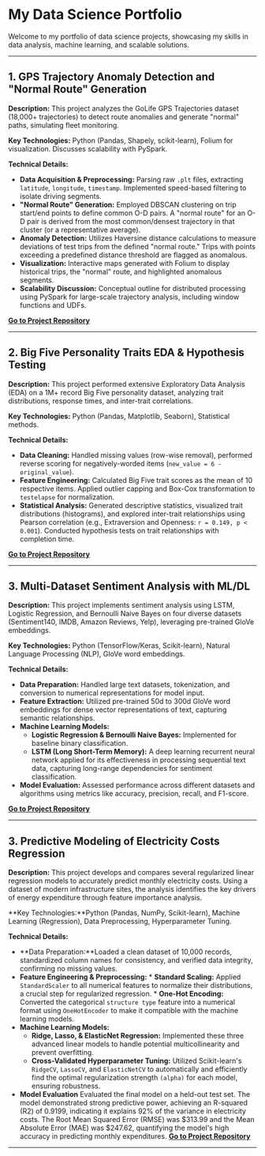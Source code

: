 # My Data Science Portfolio

Welcome to my portfolio of data science projects, showcasing my skills in data analysis, machine learning, and scalable solutions.

---

## 1. GPS Trajectory Anomaly Detection and "Normal Route" Generation

**Description:** This project analyzes the GoLife GPS Trajectories dataset (18,000+ trajectories) to detect route anomalies and generate "normal" paths, simulating fleet monitoring.

**Key Technologies:** Python (Pandas, Shapely, scikit-learn), Folium for visualization. Discusses scalability with PySpark.

**Technical Details:**
* **Data Acquisition & Preprocessing:** Parsing raw `.plt` files, extracting `latitude`, `longitude`, `timestamp`. Implemented speed-based filtering to isolate driving segments.
* **"Normal Route" Generation:** Employed DBSCAN clustering on trip start/end points to define common O-D pairs. A "normal route" for an O-D pair is derived from the most common/densest trajectory in that cluster (or a representative average).
* **Anomaly Detection:** Utilizes Haversine distance calculations to measure deviations of test trips from the defined "normal route." Trips with points exceeding a predefined distance threshold are flagged as anomalous.
* **Visualization:** Interactive maps generated with Folium to display historical trips, the "normal" route, and highlighted anomalous segments.
* **Scalability Discussion:** Conceptual outline for distributed processing using PySpark for large-scale trajectory analysis, including window functions and UDFs.

**[Go to Project Repository](https://github.com/your-username/gps-anomaly-project)**

---

## 2. Big Five Personality Traits EDA & Hypothesis Testing

**Description:** This project performed extensive Exploratory Data Analysis (EDA) on a 1M+ record Big Five personality dataset, analyzing trait distributions, response times, and inter-trait correlations.

**Key Technologies:** Python (Pandas, Matplotlib, Seaborn), Statistical methods.

**Technical Details:**
* **Data Cleaning:** Handled missing values (row-wise removal), performed reverse scoring for negatively-worded items (`new_value = 6 - original_value`).
* **Feature Engineering:** Calculated Big Five trait scores as the mean of 10 respective items. Applied outlier capping and Box-Cox transformation to `testelapse` for normalization.
* **Statistical Analysis:** Generated descriptive statistics, visualized trait distributions (histograms), and explored inter-trait relationships using Pearson correlation (e.g., Extraversion and Openness: `r = 0.149, p < 0.001`). Conducted hypothesis tests on trait relationships with completion time.

**[Go to Project Repository](https://github.com/ManikPandey/GPS-Anomaly-Detection-Route-Generation-Trajectories)**

---

## 3. Multi-Dataset Sentiment Analysis with ML/DL

**Description:** This project implements sentiment analysis using LSTM, Logistic Regression, and Bernoulli Naive Bayes on four diverse datasets (Sentiment140, IMDB, Amazon Reviews, Yelp), leveraging pre-trained GloVe embeddings.

**Key Technologies:** Python (TensorFlow/Keras, Scikit-learn), Natural Language Processing (NLP), GloVe word embeddings.

**Technical Details:**
* **Data Preparation:** Handled large text datasets, tokenization, and conversion to numerical representations for model input.
* **Feature Extraction:** Utilized pre-trained 50d to 300d GloVe word embeddings for dense vector representations of text, capturing semantic relationships.
* **Machine Learning Models:**
    * **Logistic Regression & Bernoulli Naive Bayes:** Implemented for baseline binary classification.
    * **LSTM (Long Short-Term Memory):** A deep learning recurrent neural network applied for its effectiveness in processing sequential text data, capturing long-range dependencies for sentiment classification.
* **Model Evaluation:** Assessed performance across different datasets and algorithms using metrics like accuracy, precision, recall, and F1-score.

**[Go to Project Repository](https://github.com/ManikPandey/Sentimental_analysis_4dataset)**

---

## 3.  Predictive Modeling of Electricity Costs Regression

**Description:** This project develops and compares several regularized linear regression models to accurately predict monthly electricity costs. Using a dataset of modern infrastructure sites, the analysis identifies the key drivers of energy expenditure through feature importance analysis.

**Key Technologies:**Python (Pandas, NumPy, Scikit-learn), Machine Learning (Regression), Data Preprocessing, Hyperparameter Tuning.

**Technical Details:**
* **Data Preparation:**Loaded a clean dataset of 10,000 records, standardized column names for consistency, and verified data integrity, confirming no missing values.
* **Feature Engineering & Preprocessing:**
         * **Standard Scaling:** Applied `StandardScaler` to all numerical features to normalize their distributions, a crucial step for regularized regression.
         * **One-Hot Encoding:** Converted the categorical `structure type` feature into a numerical format using `OneHotEncoder` to make it compatible with the machine learning models.
* **Machine Learning Models:**
    * **Ridge, Lasso, & ElasticNet Regression:**  Implemented these three advanced linear models to handle potential multicollinearity and prevent overfitting.
    * **Cross-Validated Hyperparameter Tuning:** Utilized Scikit-learn's `RidgeCV`, `LassoCV`, and `ElasticNetCV` to automatically and efficiently find the optimal regularization strength `(alpha)` for each model, ensuring robustness.
* **Model Evaluation** Evaluated the final model on a held-out test set. The model demonstrated strong predictive power, achieving an R-squared (R2) of 0.9199, indicating it explains 92% of the variance in electricity costs. The Root Mean Squared Error (RMSE) was $313.99 and the Mean Absolute Error (MAE) was $247.62, quantifying the model's high accuracy in predicting monthly expenditures.
**[Go to Project Repository](https://github.com/ManikPandey/data-science-projects/blob/main/FinalAssignment_v1.ipynb)**


---



